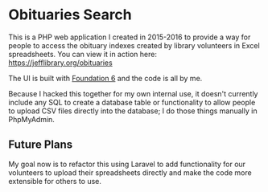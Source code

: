 # Obituaries Search

This is a PHP web application I created in 2015-2016 to provide a way for people to access the obituary indexes created by library volunteers in Excel spreadsheets. You can view it in action here: https://jefflibrary.org/obituaries

The UI is built with [Foundation 6](https://foundation.zurb.com) and the code is all by me.

Because I hacked this together for my own internal use, it doesn't currently include any SQL to create a database table or functionality to allow people to upload CSV files directly into the database; I do those things manually in PhpMyAdmin. 

## Future Plans

My goal now is to refactor this using Laravel to add functionality for our volunteers to upload their spreadsheets directly and make the code more extensible for others to use.